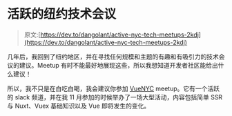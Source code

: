 # 活跃的纽约技术会议

> 原文:[https://dev.to/dangolant/active-nyc-tech-meetups-2kdj](https://dev.to/dangolant/active-nyc-tech-meetups-2kdj)

几年后，我回到了纽约地区，并在寻找任何规模和主题的有趣和有吸引力的技术会议的建议。Meetup 有时不能最好地展现这些，所以我想知道开发者社区能给出什么建议！

所以，我不只是在白吃白喝，我会建议你参加 [VueNYC](https://www.meetup.com/vueJsNYC/) meetup。它有一个活跃的 slack 频道，并在我 11 月参加的时候举办了一场大型活动，内容包括简单 SSR 与 Nuxt、Vuex 基础知识以及 Vue 即将发生的变化。
